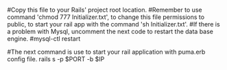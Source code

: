 #Copy this file to your Rails' project root location.
#Remember to use command 'chmod 777 Initializer.txt', to change this file permissions to public, to start your rail app with the command 'sh Initializer.txt'.
#If there is a problem with Mysql, uncomment the next code to restart the data base engine.
#mysql-ctl restart

#The next command is use to start your rail application with puma.erb config file.
rails s -p $PORT -b $IP